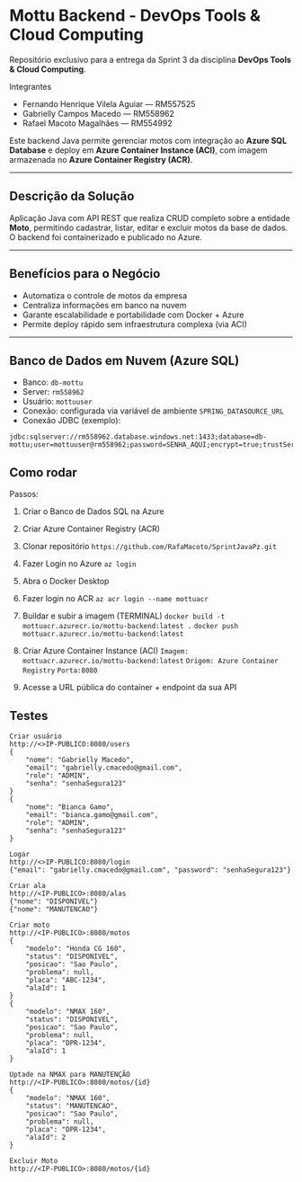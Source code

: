 # Mottu Backend - DevOps Tools & Cloud Computing

Repositório exclusivo para a entrega da Sprint 3 da disciplina **DevOps Tools & Cloud Computing**.

Integrantes
- Fernando Henrique Vilela Aguiar — RM557525
- Gabrielly Campos Macedo — RM558962
- Rafael Macoto Magalhães — RM554992

Este backend Java permite gerenciar motos com integração ao **Azure SQL Database** e deploy em **Azure Container Instance (ACI)**, com imagem armazenada no **Azure Container Registry (ACR)**.

---

## Descrição da Solução

Aplicação Java com API REST que realiza CRUD completo sobre a entidade **Moto**, permitindo cadastrar, listar, editar e excluir motos da base de dados. O backend foi containerizado e publicado no Azure.

---

## Benefícios para o Negócio

- Automatiza o controle de motos da empresa
- Centraliza informações em banco na nuvem
- Garante escalabilidade e portabilidade com Docker + Azure
- Permite deploy rápido sem infraestrutura complexa (via ACI)

---

## Banco de Dados em Nuvem (Azure SQL)

- Banco: `db-mottu`
- Server: `rm558962`
- Usuário: `mottuuser`
- Conexão: configurada via variável de ambiente `SPRING_DATASOURCE_URL`
- Conexão JDBC (exemplo):

```properties
jdbc:sqlserver://rm558962.database.windows.net:1433;database=db-mottu;user=mottuuser@rm558962;password=SENHA_AQUI;encrypt=true;trustServerCertificate=false;hostNameInCertificate=*.database.windows.net;loginTimeout=30;
```

## Como rodar

Passos:
1. Criar o Banco de Dados SQL na Azure

2. Criar Azure Container Registry (ACR)

3. Clonar repositório
`https://github.com/RafaMacoto/SprintJavaPz.git`

4. Fazer Login no Azure
`az login`

5. Abra o Docker Desktop

6. Fazer login no ACR
`az acr login --name mottuacr`

7. Buildar e subir a imagem (TERMINAL)
`docker build -t mottuacr.azurecr.io/mottu-backend:latest .`
`docker push mottuacr.azurecr.io/mottu-backend:latest`

8. Criar Azure Container Instance (ACI)
`Imagem: mottuacr.azurecr.io/mottu-backend:latest`
`Origem: Azure Container Registry`
`Porta:8080`

10. Acesse a URL pública do container + endpoint da sua API

## Testes

```
Criar usuário
http://<>IP-PUBLICO:8080/users
{
	"nome": "Gabrielly Macedo", 
 	"email": "gabrielly.cmacedo@gmail.com", 
	"role": "ADMIN", 
	"senha": "senhaSegura123"
}
{
	"nome": "Bianca Gamo", 
 	"email": "bianca.gamo@gmail.com", 
	"role": "ADMIN", 
	"senha": "senhaSegura123"
}

Logar 
http://<>IP-PUBLICO:8080/login
{"email": "gabrielly.cmacedo@gmail.com", "password": "senhaSegura123"}

Criar ala
http://<IP-PUBLICO>:8080/alas
{"nome": "DISPONIVEL"}
{"nome": "MANUTENCAO"}

Criar moto
http://<IP-PUBLICO>:8080/motos
{
	"modelo": "Honda CG 160",
	"status": "DISPONIVEL",
	"posicao": "Sao Paulo",
	"problema": null,
	"placa": "ABC-1234",
	"alaId": 1
}
{
	"modelo": "NMAX 160",
	"status": "DISPONIVEL",
	"posicao": "Sao Paulo",
	"problema": null,
	"placa": "DPR-1234",
	"alaId": 1
}

Uptade na NMAX para MANUTENÇÃO
http://<IP-PUBLICO>:8080/motos/{id}
{
	"modelo": "NMAX 160",
	"status": "MANUTENCAO",
	"posicao": "Sao Paulo",
	"problema": null,
	"placa": "DPR-1234",
	"alaId": 2
}

Excluir Moto
http://<IP-PUBLICO>:8080/motos/{id}
```

